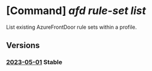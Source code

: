 # [Command] _afd rule-set list_

List existing AzureFrontDoor rule sets within a profile.

## Versions

### [2023-05-01](/Resources/mgmt-plane/L3N1YnNjcmlwdGlvbnMve30vcmVzb3VyY2Vncm91cHMve30vcHJvdmlkZXJzL21pY3Jvc29mdC5jZG4vcHJvZmlsZXMve30vcnVsZXNldHM=/2023-05-01.xml) **Stable**

<!-- mgmt-plane /subscriptions/{}/resourcegroups/{}/providers/microsoft.cdn/profiles/{}/rulesets 2023-05-01 -->
